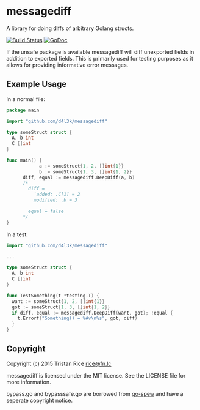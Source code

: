 # messagediff
A library for doing diffs of arbitrary Golang structs.

[![Build Status](https://travis-ci.org/d4l3k/messagediff.svg?branch=master)](https://travis-ci.org/d4l3k/messagediff)
[![GoDoc](https://godoc.org/github.com/d4l3k/messagediff?status.svg)](https://godoc.org/github.com/d4l3k/messagediff)

If the unsafe package is available messagediff will diff unexported fields in
addition to exported fields. This is primarily used for testing purposes as it
allows for providing informative error messages.


## Example Usage
In a normal file:
```go
package main

import "github.com/d4l3k/messagediff"

type someStruct struct {
  A, b int
  C []int
}

func main() {
			a := someStruct{1, 2, []int{1}}
			b := someStruct{1, 3, []int{1, 2}}
      diff, equal := messagediff.DeepDiff(a, b)
      /*
        diff =
          `added: .C[1] = 2
          modified: .b = 3`

        equal = false
      */
}

```
In a test:
```go
import "github.com/d4l3k/messagediff"

...

type someStruct struct {
  A, b int
  C []int
}

func TestSomething(t *testing.T) {
  want := someStruct{1, 2, []int{1}}
  got := someStruct{1, 3, []int{1, 2}}
  if diff, equal := messagediff.DeepDiff(want, got); !equal {
    t.Errorf("Something() = %#v\n%s", got, diff)
  }
}
```

## Copyright
Copyright (c) 2015 Tristan Rice <rice@fn.lc>

messagediff is licensed under the MIT license. See the LICENSE file for more information.

bypass.go and bypasssafe.go are borrowed from
[go-spew](https://github.com/davecgh/go-spew) and have a seperate copyright
notice.
